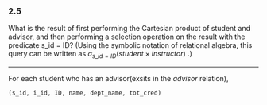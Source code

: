 ### 2.5

What is the result of first performing the Cartesian product of student and advisor, and then performing a selection operation on the result with the predicate s_id = ID? (Using the symbolic notation of relational algebra, this query can be written as $\sigma_{s\_id=ID}(student \times instructor)$
.)

---

For each student who has an advisor(exsits in the <i>advisor</i> relation),
```
(s_id, i_id, ID, name, dept_name, tot_cred)
```